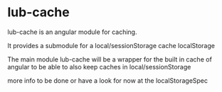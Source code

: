 lub-cache
===============

lub-cache is an angular module for caching.

It provides a submodule for a local/sessionStorage cache localStorage

The main module lub-cache will be a wrapper for the built in cache of angular to be able to also keep caches in local/sessionStorage

more info to be done or have a look for now at the localStorageSpec